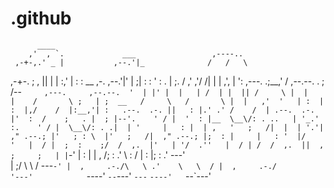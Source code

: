 # .github

                                                                                           
          ____                                                                             
        ,'  , `.             ___                 ,----..                                   
     ,-+-,.' _ |           ,--.'|_              /   /   \                                  
  ,-+-. ;   , ||           |  | :,'            |   :     :                         __  ,-. 
 ,--.'|'   |  ;|           :  : ' :            .   |  ;. /                       ,' ,'/ /| 
|   |  ,', |  ':  ,---.  .;__,'  /    ,--.--.  .   ; /--`     ,---.     ,--.--.  '  | |' | 
|   | /  | |  || /     \ |  |   |    /       \ ;   | ;  __   /     \   /       \ |  |   ,' 
'   | :  | :  |,/    /  |:__,'| :   .--.  .-. ||   : |.' .' /    /  | .--.  .-. |'  :  /   
;   . |  ; |--'.    ' / |  '  : |__  \__\/: . ..   | '_.' :.    ' / |  \__\/: . .|  | '    
|   : |  | ,   '   ;   /|  |  | '.'| ," .--.; |'   ; : \  |'   ;   /|  ," .--.; |;  : |    
|   : '  |/    '   |  / |  ;  :    ;/  /  ,.  |'   | '/  .''   |  / | /  /  ,.  ||  , ;    
;   | |`-'     |   :    |  |  ,   /;  :   .'   \   :    /  |   :    |;  :   .'   \---'     
|   ;/          \   \  /    ---`-' |  ,     .-./\   \ .'    \   \  / |  ,     .-./         
'---'            `----'             `--`---'     `---`       `----'   `--`---'             
                                                                                           
